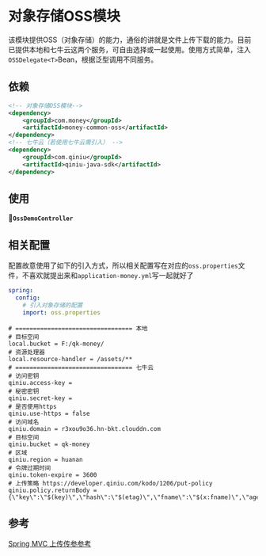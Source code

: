 # 对象存储OSS模块

​		该模块提供OSS（对象存储）的能力，通俗的讲就是文件上传下载的能力。目前已提供本地和七牛云这两个服务，可自由选择或一起使用。使用方式简单，注入`OSSDelegate<T>`Bean，根据泛型调用不同服务。

## 依赖

~~~xml
<!-- 对象存储OSS模块-->
<dependency>
    <groupId>com.money</groupId>
    <artifactId>money-common-oss</artifactId>
</dependency>
<!-- 七牛云（若使用七牛云需引入） -->
<dependency>
	<groupId>com.qiniu</groupId>
	<artifactId>qiniu-java-sdk</artifactId>
</dependency>
~~~

## 使用

**🌰`OssDemoController`**

## 相关配置

配置故意使用了如下的引入方式，所以相关配置写在对应的`oss.properties`文件，不喜欢就提出来和`application-money.yml`写一起就好了

```yaml
spring:
  config:
    # 引入对象存储的配置
    import: oss.properties
```

~~~properties
# ================================= 本地
# 目标空间
local.bucket = F:/qk-money/
# 资源处理器
local.resource-handler = /assets/**
# ================================= 七牛云
# 访问密钥
qiniu.access-key =
# 秘密密钥
qiniu.secret-key =
# 是否使用https
qiniu.use-https = false
# 访问域名
qiniu.domain = r3xou9o36.hn-bkt.clouddn.com
# 目标空间
qiniu.bucket = qk-money
# 区域
qiniu.region = huanan
# 令牌过期时间
qiniu.token-expire = 3600
# 上传策略 https://developer.qiniu.com/kodo/1206/put-policy
qiniu.policy.returnBody = {\"key\":\"$(key)\",\"hash\":\"$(etag)\",\"fname\":\"$(x:fname)\",\"age\":\"$(x:age)\"}
~~~

## 参考

[Spring MVC 上传传参参考](https://docs.spring.io/spring-framework/docs/current/reference/html/web.html#mvc-multipart-forms)
